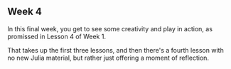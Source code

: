 ## Week 4

In this final week, you get to see some creativity and play in action, as promissed in Lesson 4 of Week 1. 

That takes up the first three lessons, and then there's a fourth lesson with no new Julia material, but rather just offering a moment of reflection.

